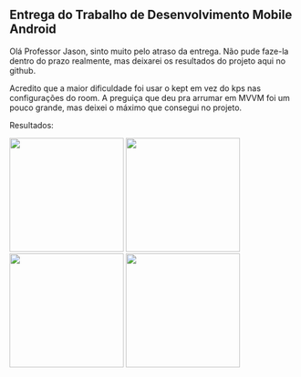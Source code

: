 ## Entrega do Trabalho de Desenvolvimento Mobile Android

Olá Professor Jason, sinto muito pelo atraso da entrega. Não pude faze-la dentro do prazo realmente, mas deixarei os resultados do projeto aqui no github.

Acredito que a maior dificuldade foi usar o kept em vez do kps nas configurações do room. A preguiça que deu pra arrumar em MVVM foi um pouco grande, mas deixei o máximo que consegui no projeto.


Resultados:

<img src="https://github.com/salesandrey/trabalho_3/assets/49326591/05e7ebca-44a8-4eee-90a9-6fe93eee4197" width="200">
<img src="https://github.com/salesandrey/trabalho_3/assets/49326591/a3cfc19e-1861-4a30-abfd-b70528ece203" width="200">
<img src="https://github.com/salesandrey/trabalho_3/assets/49326591/a9606b77-6f55-4e20-a21b-c6f433b49448" width="200">
<img src="https://github.com/salesandrey/trabalho_3/assets/49326591/84a58a6c-5292-4c30-8bc8-b8ce86703dbf" width="200">
